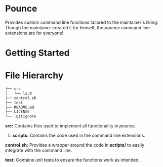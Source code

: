 # Pounce
Provides custom command line functions tailored to the maintainer's liking.
Though the maintainer created it for himself, the *pounce* command line extensions are for everyone!


# Getting Started



# File Hierarchy
```bash
├── src
│   └── ls.R
├── control.sh
├── test
├── README.md
├── LICENSE
└── .gitignore
```

**src:** Contains files used to implement all functionality in *pounce*.
1. **scripts:** Contains the code used in the command line extensions.

**control.sh:** Provides a wrapper around the code in **scripts/** to easily integrate with the command line.

**test:** Contains unit tests to ensure the functions work as intended.
